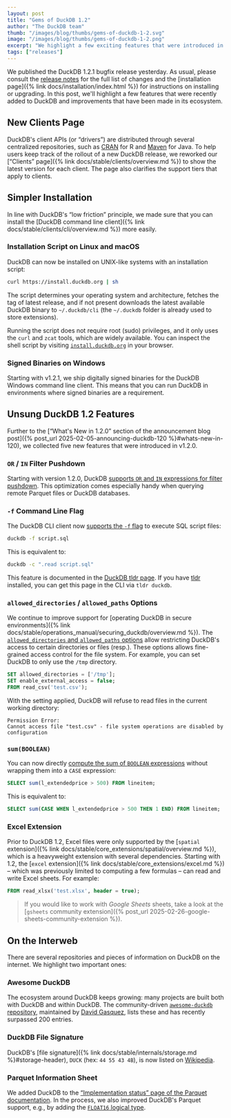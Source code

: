 ```yaml
---
layout: post
title: "Gems of DuckDB 1.2"
author: "The DuckDB team"
thumb: "/images/blog/thumbs/gems-of-duckdb-1-2.svg"
image: "/images/blog/thumbs/gems-of-duckdb-1-2.png"
excerpt: "We highlight a few exciting features that were introduced in DuckDB 1.2."
tags: ["releases"]
---
```


We published the DuckDB 1.2.1 bugfix release yesterday. As usual, please consult the [release notes](https://github.com/duckdb/duckdb/releases/tag/v1.2.1) for the full list of changes and the [installation page]({% link  docs/installation/index.html %}) for instructions on installing or upgrading. In this post, we'll highlight a few features that were recently added to DuckDB and improvements that have been made in its ecosystem.

## New Clients Page

DuckDB's client APIs (or “drivers”) are distributed through several centralized repositories, such as [CRAN](https://cran.r-project.org/web/packages/duckdb/index.html) for R and [Maven](https://central.sonatype.com/artifact/org.duckdb/duckdb_jdbc) for Java. To help users keep track of the rollout of a new DuckDB release, we reworked our [“Clients” page]({% link docs/stable/clients/overview.md %}) to show the latest version for each client. The page also clarifies the support tiers that apply to clients.

## Simpler Installation

In line with DuckDB's “low friction” principle, we made sure that you can install the [DuckDB command line client]({% link docs/stable/clients/cli/overview.md %}) more easily.

### Installation Script on Linux and macOS

DuckDB can now be installed on UNIX-like systems with an installation script:

```bash
curl https://install.duckdb.org | sh
```

The script determines your operating system and architecture, fetches the tag of latest release, and if not present downloads the latest available DuckDB binary to `~/.duckdb/cli` (the `~/.duckdb` folder is already used to store extensions).

Running the script does not require root (sudo) privileges, and it only uses the `curl` and `zcat` tools, which are widely available. You can inspect the shell script by visiting [`install.duckdb.org`](https://install.duckdb.org) in your browser.

### Signed Binaries on Windows

Starting with v1.2.1, we ship digitally signed binaries for the DuckDB Windows command line client. This means that you can run DuckDB in environments where signed binaries are a requirement.

## Unsung DuckDB 1.2 Features

Further to the [“What's New in 1.2.0” section of the announcement blog post]({% post_url 2025-02-05-announcing-duckdb-120 %}#whats-new-in-120), we collected five new features that were introduced in v1.2.0.

### `OR` / `IN` Filter Pushdown

Starting with version 1.2.0, DuckDB [supports `OR` and `IN` expressions for filter pushdown](https://github.com/duckdb/duckdb/pull/14313).
This optimization comes especially handy when querying remote Parquet files or DuckDB databases.

### `-f` Command Line Flag

The DuckDB CLI client now [supports the `-f` flag](https://github.com/duckdb/duckdb/pull/15050) to execute SQL script files:

```bash
duckdb -f script.sql
```

This is equivalent to:

```bash
duckdb -c ".read script.sql"
```

This feature is documented in the [DuckDB tldr page](https://tldr.inbrowser.app/pages/common/duckdb). If you have [tldr](https://tldr.sh/) installed, you can get this page in the CLI via `tldr duckdb`.

### `allowed_directories` / `allowed_paths` Options

We continue to improve support for [operating DuckDB in secure environments]({% link docs/stable/operations_manual/securing_duckdb/overview.md %}). The [`allowed_directories` and `allowed_paths` options](https://github.com/duckdb/duckdb/pull/14568) allow restricting DuckDB's access to certain directories or files (resp.).
These options allows fine-grained access control for the file system.
For example, you can set DuckDB to only use the `/tmp` directory.

```sql
SET allowed_directories = ['/tmp'];  
SET enable_external_access = false;  
FROM read_csv('test.csv');  
```

With the setting applied, DuckDB will refuse to read files in the current working directory:

```console
Permission Error:
Cannot access file "test.csv" - file system operations are disabled by configuration  
```

### `sum(BOOLEAN)`

You can now directly [compute the sum of `BOOLEAN` expressions](https://github.com/duckdb/duckdb/pull/15042) without wrapping them into a `CASE` expression:

```sql
SELECT sum(l_extendedprice > 500) FROM lineitem;  
```

This is equivalent to:

```sql
SELECT sum(CASE WHEN l_extendedprice > 500 THEN 1 END) FROM lineitem;  
```

### Excel Extension

Prior to DuckDB 1.2, Excel files were only supported by the [`spatial` extension]({% link docs/stable/core_extensions/spatial/overview.md %}), which is a heavyweight extension with several dependencies.
Starting with 1.2, the [`excel` extension]({% link docs/stable/core_extensions/excel.md %}) – which was previously limited to computing a few formulas – can read and write Excel sheets. For example:

```sql
FROM read_xlsx('test.xlsx', header = true);  
```

> If you would like to work with _Google Sheets_ sheets, take a look at the [`gsheets` community extension]({% post_url 2025-02-26-google-sheets-community-extension %}).

## On the Interweb

There are several repositories and pieces of information on DuckDB on the internet.
We highlight two important ones:

### Awesome DuckDB

The ecosystem around DuckDB keeps growing: many projects are built both with DuckDB and within DuckDB. The community-driven [`awesome-duckdb` repository](https://github.com/davidgasquez/awesome-duckdb), maintained by [David Gasquez](https://github.com/davidgasquez), lists these and has recently surpassed 200 entries.

### DuckDB File Signature

DuckDB's [file signature]({% link docs/stable/internals/storage.md %}#storage-header), `DUCK` (hex: `44 55 43 4B`), is now listed on [Wikipedia](https://en.wikipedia.org/wiki/List_of_file_signatures).

### Parquet Information Sheet

We added DuckDB to the [“Implementation status” page of the Parquet documentation](https://parquet.apache.org/docs/file-format/implementationstatus/).
In the process, we also improved DuckDB's Parquet support, e.g., by adding the [`FLOAT16` logical type](https://github.com/duckdb/duckdb/pull/16395).
